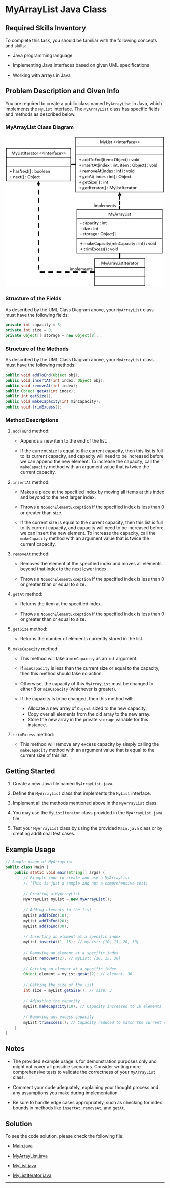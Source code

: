 # MyArrayList Java Class

## Required Skills Inventory
To complete this task, you should be familiar with the following concepts and skills:
- Java programming language

- Implementing Java interfaces based on given UML specifications
- Working with arrays in Java

## Problem Description and Given Info
You are required to create a public class named `MyArrayList` in Java, which implements the `MyList` interface. The `MyArrayList` class has specific fields and methods as described below.

### MyArrayList Class Diagram

<p align="center">
  <img src="./Images/MyArrayListUML.png" alt="UML Class Diagram: MyArrayList">
</p>

### Structure of the Fields
As described by the UML Class Diagram above, your `MyArrayList` class must have the following fields:
```java
private int capacity = 8;
private int size = 0;
private Object[] storage = new Object[8];
```

### Structure of the Methods
As described by the UML Class Diagram above, your `MyArrayList` class must have the following methods:
```java
public void addToEnd(Object obj);
public void insertAt(int index, Object obj);
public void removeAt(int index);
public Object getAt(int index);
public int getSize();
public void makeCapacity(int minCapacity);
public void trimExcess();
```

### Method Descriptions
1. `addToEnd` method:
   - Appends a new item to the end of the list.

   - If the current size is equal to the current capacity, then this list is full to its current capacity, and capacity will need to be increased before we can append the new element. To increase the capacity, call the `makeCapacity` method with an argument value that is twice the current capacity.

2. `insertAt` method:
   - Makes a place at the specified index by moving all items at this index and beyond to the next larger index.

   - Throws a `NoSuchElementException` if the specified index is less than 0 or greater than size.
   - If the current size is equal to the current capacity, then this list is full to its current capacity, and capacity will need to be increased before we can insert the new element. To increase the capacity, call the `makeCapacity` method with an argument value that is twice the current capacity.

3. `removeAt` method:
   - Removes the element at the specified index and moves all elements beyond that index to the next lower index.

   - Throws a `NoSuchElementException` if the specified index is less than 0 or greater than or equal to size.

4. `getAt` method:
   - Returns the item at the specified index.

   - Throws a `NoSuchElementException` if the specified index is less than 0 or greater than or equal to size.

5. `getSize` method:
   - Returns the number of elements currently stored in the list.

6. `makeCapacity` method:
   - This method will take a `minCapacity` as an `int` argument.

   - If `minCapacity` is less than the current size or equal to the capacity, then this method should take no action.
   - Otherwise, the capacity of this `MyArrayList` must be changed to either 8 or `minCapacity` (whichever is greater).
   - If the capacity is to be changed, then this method will:
     - Allocate a new array of `Object` sized to the new capacity.
     - Copy over all elements from the old array to the new array.
     - Store the new array in the private `storage` variable for this instance.

7. `trimExcess` method:
   - This method will remove any excess capacity by simply calling the `makeCapacity` method with an argument value that is equal to the current size of this list.

## Getting Started
1. Create a new Java file named `MyArrayList.java`.

2. Define the `MyArrayList` class that implements the `MyList` interface.

3. Implement all the methods mentioned above in the `MyArrayList` class.

4. You may use the `MyListIterator` class provided in the `MyArrayList.java` file.

5. Test your `MyArrayList` class by using the provided `Main.java` class or by creating additional test cases.

## Example Usage
```java
// Sample usage of MyArrayList
public class Main {
    public static void main(String[] args) {
        // Example code to create and use a MyArrayList
        // (This is just a sample and not a comprehensive test)

        // Creating a MyArrayList
        MyArrayList myList = new MyArrayList();

        // Adding elements to the list
        myList.addToEnd(10);
        myList.addToEnd(20);
        myList.addToEnd(30);

        // Inserting an element at a specific index
        myList.insertAt(1, 15); // myList: {10, 15, 20, 30}

        // Removing an element at a specific index
        myList.removeAt(2); // myList: {10, 15, 30}

        // Getting an element at a specific index
        Object element = myList.getAt(2); // element: 30

        // Getting the size of the list
        int size = myList.getSize(); // size: 3

        // Adjusting the capacity
        myList.makeCapacity(10); // Capacity increased to 10 elements

        // Removing any excess capacity
        myList.trimExcess(); // Capacity reduced to match the current size
    }
}
```

## Notes
- The provided example usage is for demonstration purposes only and might not cover all possible scenarios. Consider writing more comprehensive tests to validate the correctness of your `MyArrayList` class.

- Comment your code adequately, explaining your thought process and any assumptions you make during implementation.
- Be sure to handle edge cases appropriately, such as checking for index bounds in methods like `insertAt`, `removeAt`, and `getAt`.

## Solution 

To see the code solution, please check the following file:

* [Main.java](/Projects_04/MyArrayList/Main.java)

* [MyArrayList.java](/Projects_04/MyArrayList/MyArrayList.java)
* [MyList.java](/Projects_04/MyArrayList/MyList.java)
* [MyListIterator.java](/Projects_04/MyArrayList/MyListIterator.java)

---